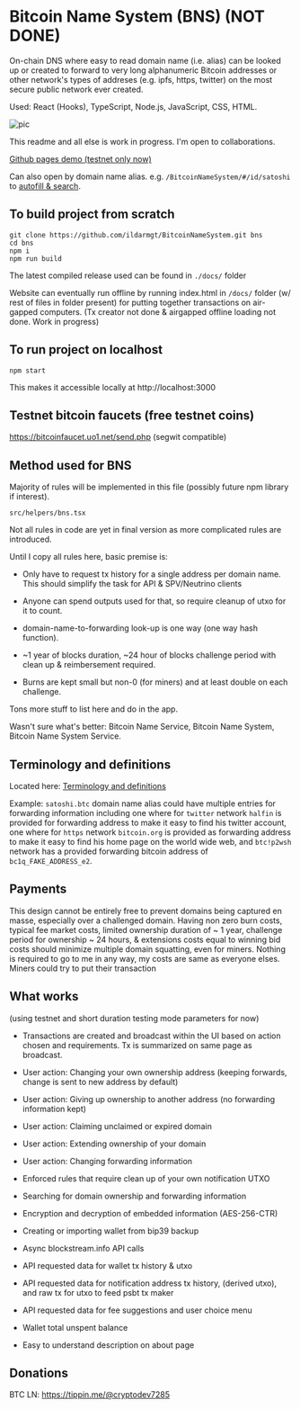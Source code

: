 # Bitcoin Name System (BNS) (NOT DONE)

On-chain DNS where easy to read domain name (i.e. alias) can be looked up or created to forward to very long alphanumeric Bitcoin addresses or other network's types of addreses (e.g. ipfs, https, twitter) on the most secure public network ever created.

Used: React (Hooks), TypeScript, Node.js, JavaScript, CSS, HTML.

![pic](https://i.imgur.com/KQtiSHn.png)

This readme and all else is work in progress. I'm open to collaborations.

[Github pages demo (testnet only now)](https://ildarmgt.github.io/BitcoinNameSystem/)

Can also open by domain name alias. e.g. `/BitcoinNameSystem/#/id/satoshi` to [autofill & search](https://ildarmgt.github.io/BitcoinNameSystem/#/id/satoshi).

## To build project from scratch

```
git clone https://github.com/ildarmgt/BitcoinNameSystem.git bns
cd bns
npm i
npm run build
```
The latest compiled release used can be found in `./docs/` folder

Website can eventually run offline by running index.html in `/docs/` folder (w/ rest of files in folder present) for putting together transactions on air-gapped computers.
(Tx creator not done & airgapped offline loading not done. Work in progress)

## To run project on localhost

```
npm start
```

This makes it accessible locally at http://localhost:3000

## Testnet bitcoin faucets (free testnet coins)

https://bitcoinfaucet.uo1.net/send.php (segwit compatible)

## Method used for BNS

Majority of rules will be implemented in this file (possibly future npm library if interest).

`src/helpers/bns.tsx`

Not all rules in code are yet in final version as more complicated rules are introduced.

Until I copy all rules here, basic premise is:

- Only have to request tx history for a single address per domain name.
  This should simplify the task for API & SPV/Neutrino clients

- Anyone can spend outputs used for that, so require cleanup of utxo for it to count.

- domain-name-to-forwarding look-up is one way (one way hash function).

- ~1 year of blocks duration, ~24 hour of blocks challenge period with clean up & reimbersement required.

- Burns are kept small but non-0 (for miners) and at least double on each challenge.

Tons more stuff to list here and do in the app.

Wasn't sure what's better: Bitcoin Name Service, Bitcoin Name System, Bitcoin Name System Service.

## Terminology and definitions

  Located here: [Terminology and definitions](Definitions.md)

  Example: `satoshi.btc` domain name alias could have multiple entries for forwarding information including one where for `twitter` network `halfin` is provided for forwarding address to make it easy to find his twitter account, one where for `https` network `bitcoin.org` is provided as forwarding address to make it easy to find his home page on the world wide web, and `btc!p2wsh` network has a provided forwarding bitcoin address of `bc1q_FAKE_ADDRESS_e2`.

## Payments

This design cannot be entirely free to prevent domains being captured en masse, especially over a challenged domain. Having non zero burn costs, typical fee market costs, limited ownership duration of ~ 1 year, challenge period for ownership ~ 24 hours, & extensions costs equal to winning bid costs should minimize multiple domain squatting, even for miners. Nothing is required to go to me in any way, my costs are same as everyone elses. Miners could try to put their transaction

## What works

(using testnet and short duration testing mode parameters for now)

* Transactions are created and broadcast within the UI based on action chosen and requirements. Tx is summarized on same page as broadcast.

* User action: Changing your own ownership address (keeping forwards, change is sent to new address by default)

* User action: Giving up ownership to another address (no forwarding information kept)

* User action: Claiming unclaimed or expired domain

* User action: Extending ownership of your domain

* User action: Changing forwarding information

* Enforced rules that require clean up of your own notification UTXO

* Searching for domain ownership and forwarding information

* Encryption and decryption of embedded information (AES-256-CTR)

* Creating or importing wallet from bip39 backup

* Async blockstream.info API calls

* API requested data for wallet tx history & utxo

* API requested data for notification address tx history, (derived utxo), and raw tx for utxo to feed psbt tx maker

* API requested data for fee suggestions and user choice menu

* Wallet total unspent balance

* Easy to understand description on about page

## Donations

BTC LN: https://tippin.me/@cryptodev7285

